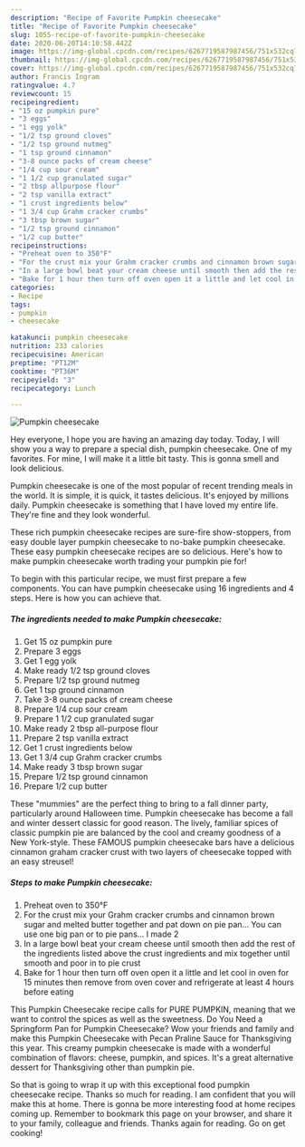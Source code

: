 ```yaml
---
description: "Recipe of Favorite Pumpkin cheesecake"
title: "Recipe of Favorite Pumpkin cheesecake"
slug: 1055-recipe-of-favorite-pumpkin-cheesecake
date: 2020-06-20T14:10:58.442Z
image: https://img-global.cpcdn.com/recipes/6267719587987456/751x532cq70/pumpkin-cheesecake-recipe-main-photo.jpg
thumbnail: https://img-global.cpcdn.com/recipes/6267719587987456/751x532cq70/pumpkin-cheesecake-recipe-main-photo.jpg
cover: https://img-global.cpcdn.com/recipes/6267719587987456/751x532cq70/pumpkin-cheesecake-recipe-main-photo.jpg
author: Francis Ingram
ratingvalue: 4.7
reviewcount: 15
recipeingredient:
- "15 oz pumpkin pure"
- "3 eggs"
- "1 egg yolk"
- "1/2 tsp ground cloves"
- "1/2 tsp ground nutmeg"
- "1 tsp ground cinnamon"
- "3-8 ounce packs of cream cheese"
- "1/4 cup sour cream"
- "1 1/2 cup granulated sugar"
- "2 tbsp allpurpose flour"
- "2 tsp vanilla extract"
- "1 crust ingredients below"
- "1 3/4 cup Grahm cracker crumbs"
- "3 tbsp brown sugar"
- "1/2 tsp ground cinnamon"
- "1/2 cup butter"
recipeinstructions:
- "Preheat oven to 350°F"
- "For the crust mix your Grahm cracker crumbs and cinnamon brown sugar and melted butter together and pat down on pie pan... You can use one big pan or to pie pans... I made 2"
- "In a large bowl beat your cream cheese until smooth then add the rest of the ingredients listed above the crust ingredients and mix together until smooth and poor in to pie crust"
- "Bake for 1 hour then turn off oven open it a little and let cool in oven for 15 minutes then remove from oven cover and refrigerate at least 4 hours before eating"
categories:
- Recipe
tags:
- pumpkin
- cheesecake

katakunci: pumpkin cheesecake 
nutrition: 233 calories
recipecuisine: American
preptime: "PT12M"
cooktime: "PT36M"
recipeyield: "3"
recipecategory: Lunch

---
```



![Pumpkin cheesecake](https://img-global.cpcdn.com/recipes/6267719587987456/751x532cq70/pumpkin-cheesecake-recipe-main-photo.jpg)

Hey everyone, I hope you are having an amazing day today. Today, I will show you a way to prepare a special dish, pumpkin cheesecake. One of my favorites. For mine, I will make it a little bit tasty. This is gonna smell and look delicious.

Pumpkin cheesecake is one of the most popular of recent trending meals in the world. It is simple, it is quick, it tastes delicious. It's enjoyed by millions daily. Pumpkin cheesecake is something that I have loved my entire life. They're fine and they look wonderful.

These rich pumpkin cheesecake recipes are sure-fire show-stoppers, from easy double layer pumpkin cheesecake to no-bake pumpkin cheesecake. These easy pumpkin cheesecake recipes are so delicious. Here&#39;s how to make pumpkin cheesecake worth trading your pumpkin pie for!


To begin with this particular recipe, we must first prepare a few components. You can have pumpkin cheesecake using 16 ingredients and 4 steps. Here is how you can achieve that.

<!--inarticleads1-->

##### The ingredients needed to make Pumpkin cheesecake:

1. Get 15 oz pumpkin pure
1. Prepare 3 eggs
1. Get 1 egg yolk
1. Make ready 1/2 tsp ground cloves
1. Prepare 1/2 tsp ground nutmeg
1. Get 1 tsp ground cinnamon
1. Take 3-8 ounce packs of cream cheese
1. Prepare 1/4 cup sour cream
1. Prepare 1 1/2 cup granulated sugar
1. Make ready 2 tbsp all-purpose flour
1. Prepare 2 tsp vanilla extract
1. Get 1 crust ingredients below
1. Get 1 3/4 cup Grahm cracker crumbs
1. Make ready 3 tbsp brown sugar
1. Prepare 1/2 tsp ground cinnamon
1. Prepare 1/2 cup butter


These &#34;mummies&#34; are the perfect thing to bring to a fall dinner party, particularly around Halloween time. Pumpkin cheesecake has become a fall and winter dessert classic for good reason. The lively, familiar spices of classic pumpkin pie are balanced by the cool and creamy goodness of a New York-style. These FAMOUS pumpkin cheesecake bars have a delicious cinnamon graham cracker crust with two layers of cheesecake topped with an easy streusel! 

<!--inarticleads2-->

##### Steps to make Pumpkin cheesecake:

1. Preheat oven to 350°F
1. For the crust mix your Grahm cracker crumbs and cinnamon brown sugar and melted butter together and pat down on pie pan... You can use one big pan or to pie pans... I made 2
1. In a large bowl beat your cream cheese until smooth then add the rest of the ingredients listed above the crust ingredients and mix together until smooth and poor in to pie crust
1. Bake for 1 hour then turn off oven open it a little and let cool in oven for 15 minutes then remove from oven cover and refrigerate at least 4 hours before eating


This Pumpkin Cheesecake recipe calls for PURE PUMPKIN, meaning that we want to control the spices as well as the sweetness. Do You Need a Springform Pan for Pumpkin Cheesecake? Wow your friends and family and make this Pumpkin Cheesecake with Pecan Praline Sauce for Thanksgiving this year. This creamy pumpkin cheesecake is made with a wonderful combination of flavors: cheese, pumpkin, and spices. It&#39;s a great alternative dessert for Thanksgiving other than pumpkin pie. 

So that is going to wrap it up with this exceptional food pumpkin cheesecake recipe. Thanks so much for reading. I am confident that you will make this at home. There is gonna be more interesting food at home recipes coming up. Remember to bookmark this page on your browser, and share it to your family, colleague and friends. Thanks again for reading. Go on get cooking!

